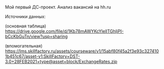 Мой первый ДС-проект. Анализ вакансий на hh.ru

Источники данных: 

(основная таблица)
https://drive.google.com/file/d/1Kb78mAWYKcYlellTGhIjPI-bCcKbGuTn/view?usp=sharing 

(впомогательная)
https://lms.skillfactory.ru/assets/courseware/v1/15abf80f45a2f3e93c3274101b451c67/asset-v1:SkillFactory+DST-3.0+28FEB2021+type@asset+block/ExchangeRates.zip
